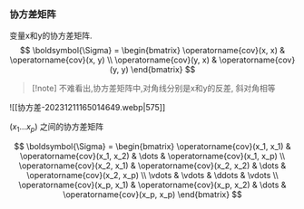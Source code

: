 
### 协方差矩阵

变量x和y的协方差矩阵. 
$$
\boldsymbol{\Sigma} = \begin{bmatrix}
\operatorname{cov}(x, x) & \operatorname{cov}(x, y) \\
\operatorname{cov}(y, x) & \operatorname{cov}(y, y)
\end{bmatrix}
$$

>[!note] 不难看出,协方差矩阵中,对角线分别是x和y的反差, 斜对角相等

![[协方差-20231211165014649.webp|575]]

$(x_1...x_p)$ 之间的协方差矩阵

$$
\boldsymbol{\Sigma} = \begin{bmatrix}
\operatorname{cov}(x_1, x_1) & \operatorname{cov}(x_1, x_2) & \dots & \operatorname{cov}(x_1, x_p) \\
\operatorname{cov}(x_2, x_1) & \operatorname{cov}(x_2, x_2) & \dots & \operatorname{cov}(x_2, x_p) \\
\vdots & \vdots & \ddots & \vdots \\
\operatorname{cov}(x_p, x_1) & \operatorname{cov}(x_p, x_2) & \dots & \operatorname{cov}(x_p, x_p)
\end{bmatrix}
$$
